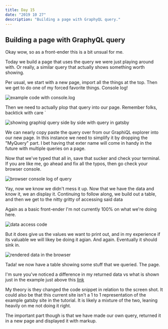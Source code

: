 ```yaml
---
title: Day 15
date: "2019 10 27"
description: "Building a page with GraphyQL query."
---
```

 <div>
      <h2>Building a page with GraphyQL query</h2>
      <p>Okay wow, so as a front-ender this is a bit unsual for me.</p>
      <p>Today we <Link to="my-files">build a page</Link> that uses the query we were just playing around with. Or really, a similar query that actually shows something worth showing.</p>
      <p>Per usual, we start with a new page, import all the things at the top. Then we get to do one of my forced favorite things. Console log!</p>
      <img
        src={"../../Screenshot from 2019-10-30 05-44-54.png"}
        alt="example code with console.log"
      />
      <p>Then we need to actually plop that query into our page. Remember folks, backtick with care `</p>
      <img
        src={"../../Screenshot from 2019-10-30 05-48-32.png"}
        alt="showing graphiql query side by side with query in gatsby"
      />
      <p>We can nearly copy paste the query over from our GraphiQL explorer into our new page. In this instance we need to simplify it by dropping the "MyQuery" part. I bet having that exter name will come in handy in the future with multiple queries on a page.</p>
      <p>Now that we've typed that all in, save that sucker and check your terminal. If you are like me, go ahead and fix all the typos, then go check your browser console.</p>
      <img
        src={"../../Screenshot from 2019-10-30 05-53-16.png"}
        alt="browser console log of query"
      />
      <p>Yay, now we know we didn't mess it up. Now that we have the data and know it, we an display it. Continuing to follow along, we build out a table, and then we get to the nitty gritty of accessing said data</p>
      <p>Again as a basic front-ender I'm not currently 100% on what we're doing here.</p>
      <img
        src={"../../Screenshot from 2019-10-30 05-57-23.png"}
        alt="data access code"
      />
      <p>But it does give us the values we want to print out, and in my experience if its valuable we will likey be doing it agian. And again. Eventually it should sink in.</p>
      <img
        src={"../../Screenshot from 2019-10-30 05-59-49.png"}
        alt="rendered data in the browser"
      />
      <p>Tada! we now have a table showing some stuff that we queried. <Link to="my-files">The page</Link>.</p>
      <p>I'm sure you've noticed a difference in my returned data vs what is shown just in the example just above this <a href="https://www.gatsbyjs.org/tutorial/part-five/#whats-coming-next">link</a></p>
      <p>My theory is they changed the code snippet in relation to the screen shot. It could also be that this current site isn't a 1 to 1 representation of the example gatsby site in the tutorial. It is likely a mixture of the two, leaning heavily on me not doing it right.</p>
      <p>The important part though is that we have made our own query, returned it in a new page and displayed it with markup.</p>
    </div>
   